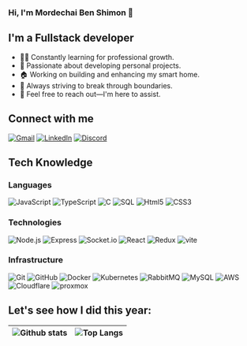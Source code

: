 ### Hi, I'm Mordechai Ben Shimon 👋

## I'm a Fullstack developer
* 👨‍💻 Constantly learning for professional growth.
* 🌟 Passionate about developing personal projects.
* 🏠 Working on building and enhancing my smart home.
* 🚀 Always striving to break through boundaries.
* 💬 Feel free to reach out—I'm here to assist.

## Connect with me
[![Gmail](https://img.shields.io/badge/-Gmail-D14836?style=flat&logo=gmail&logoColor=white)](mailto:mordechaib23@gmail.com)
[![LinkedIn](https://img.shields.io/badge/-LinkedIn-0077B5?style=flat&logo=linkedin&logoColor=white)](https://www.linkedin.com/in/mordechai-ben-shimon/)
[![Discord](https://img.shields.io/badge/-Discord-5865F2?style=flat&logo=discord&logoColor=white)](https://discordapp.com/users/912099094258941952/)

## Tech Knowledge
  
### Languages
![JavaScript](https://img.shields.io/badge/-JavaScript-333333?style=flat&logo=javascript)
![TypeScript](https://img.shields.io/badge/-TypeScript-333333?style=flat&logo=TypeScript)
![C](https://img.shields.io/badge/-C-333333?style=flat&logo=C)
![SQL](https://img.shields.io/badge/-SQL-333333?style=flat&logo=MySQL)
![Html5](https://img.shields.io/badge/-Html5-333333?style=flat&logo=html5)
![CSS3](https://img.shields.io/badge/-CSS3-333333?style=flat&logo=css3)

### Technologies
![Node.js](https://img.shields.io/badge/-Node.js-333333?style=flat&logo=Node.js)
![Express](https://img.shields.io/badge/-Express-333333?style=flat&logo=Express)
![Socket.io](https://img.shields.io/badge/-Socket.io-333333?style=flat&logo=Socket.io)
![React](https://img.shields.io/badge/-React-333333?style=flat&logo=React)
![Redux](https://img.shields.io/badge/-Redux-333333?style=flat&logo=Redux)
![vite](https://img.shields.io/badge/-vite-333333?style=flat&logo=vite)

### Infrastructure
  ![Git](https://img.shields.io/badge/-Git-333333?style=flat&logo=git)
  ![GitHub](https://img.shields.io/badge/-GitHub-333333?style=flat&logo=github)
  ![Docker](https://img.shields.io/badge/-Docker-333333?style=flat&logo=docker)
  ![Kubernetes](https://img.shields.io/badge/-Kubernetes-333333?style=flat&logo=Kubernetes)
  ![RabbitMQ](https://img.shields.io/badge/-RabbitMQ-333333?style=flat&logo=rabbitmq)
  ![MySQL](https://img.shields.io/badge/-MySQL-333333?style=flat&logo=mysql)
  ![AWS](https://img.shields.io/badge/-AWS-333333?style=flat&logo=amazon-aws&logoColor=F90)
  ![Cloudflare](https://img.shields.io/badge/-Cloudflare-333333?style=flat&logo=Cloudflare)
  ![proxmox](https://img.shields.io/badge/-proxmox-333333?style=flat&logo=proxmox)


  ## Let's see how I did this year:
|![Github stats](https://github-readme-stats-sigma-five.vercel.app/api?username=Mordechai1323&show_icons=true&theme=dark&count_private=true) | ![Top Langs](https://github-readme-stats-sigma-five.vercel.app/api/top-langs/?username=Mordechai1323&show_icons=true&theme=dark&count_private=true&langs_count=8&layout=compact) |
| ---------- | ----------|
